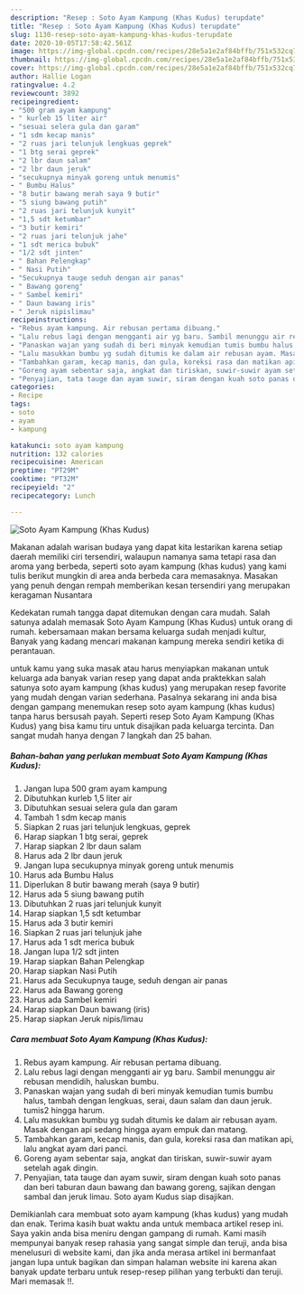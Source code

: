 ```yaml
---
description: "Resep : Soto Ayam Kampung (Khas Kudus) terupdate"
title: "Resep : Soto Ayam Kampung (Khas Kudus) terupdate"
slug: 1130-resep-soto-ayam-kampung-khas-kudus-terupdate
date: 2020-10-05T17:58:42.561Z
image: https://img-global.cpcdn.com/recipes/28e5a1e2af84bffb/751x532cq70/soto-ayam-kampung-khas-kudus-foto-resep-utama.jpg
thumbnail: https://img-global.cpcdn.com/recipes/28e5a1e2af84bffb/751x532cq70/soto-ayam-kampung-khas-kudus-foto-resep-utama.jpg
cover: https://img-global.cpcdn.com/recipes/28e5a1e2af84bffb/751x532cq70/soto-ayam-kampung-khas-kudus-foto-resep-utama.jpg
author: Hallie Logan
ratingvalue: 4.2
reviewcount: 3892
recipeingredient:
- "500 gram ayam kampung"
- " kurleb 15 liter air"
- "sesuai selera gula dan garam"
- "1 sdm kecap manis"
- "2 ruas jari telunjuk lengkuas geprek"
- "1 btg serai geprek"
- "2 lbr daun salam"
- "2 lbr daun jeruk"
- "secukupnya minyak goreng untuk menumis"
- " Bumbu Halus"
- "8 butir bawang merah saya 9 butir"
- "5 siung bawang putih"
- "2 ruas jari telunjuk kunyit"
- "1,5 sdt ketumbar"
- "3 butir kemiri"
- "2 ruas jari telunjuk jahe"
- "1 sdt merica bubuk"
- "1/2 sdt jinten"
- " Bahan Pelengkap"
- " Nasi Putih"
- "Secukupnya tauge seduh dengan air panas"
- " Bawang goreng"
- " Sambel kemiri"
- " Daun bawang iris"
- " Jeruk nipislimau"
recipeinstructions:
- "Rebus ayam kampung. Air rebusan pertama dibuang."
- "Lalu rebus lagi dengan mengganti air yg baru. Sambil menunggu air rebusan mendidih, haluskan bumbu."
- "Panaskan wajan yang sudah di beri minyak kemudian tumis bumbu halus, tambah dengan lengkuas, serai, daun salam dan daun jeruk. tumis2 hingga harum."
- "Lalu masukkan bumbu yg sudah ditumis ke dalam air rebusan ayam. Masak dengan api sedang hingga ayam empuk dan matang."
- "Tambahkan garam, kecap manis, dan gula, koreksi rasa dan matikan api, lalu angkat ayam dari panci."
- "Goreng ayam sebentar saja, angkat dan tiriskan, suwir-suwir ayam setelah agak dingin."
- "Penyajian, tata tauge dan ayam suwir, siram dengan kuah soto panas dan beri taburan daun bawang dan bawang goreng, sajikan dengan sambal dan jeruk limau. Soto ayam Kudus siap disajikan."
categories:
- Recipe
tags:
- soto
- ayam
- kampung

katakunci: soto ayam kampung 
nutrition: 132 calories
recipecuisine: American
preptime: "PT29M"
cooktime: "PT32M"
recipeyield: "2"
recipecategory: Lunch

---
```



![Soto Ayam Kampung (Khas Kudus)](https://img-global.cpcdn.com/recipes/28e5a1e2af84bffb/751x532cq70/soto-ayam-kampung-khas-kudus-foto-resep-utama.jpg)

Makanan adalah warisan budaya yang dapat kita lestarikan karena setiap daerah memiliki ciri tersendiri, walaupun namanya sama tetapi rasa dan aroma yang berbeda, seperti soto ayam kampung (khas kudus) yang kami tulis berikut mungkin di area anda berbeda cara memasaknya. Masakan yang penuh dengan rempah memberikan kesan tersendiri yang merupakan keragaman Nusantara



Kedekatan rumah tangga dapat ditemukan dengan cara mudah. Salah satunya adalah memasak Soto Ayam Kampung (Khas Kudus) untuk orang di rumah. kebersamaan makan bersama keluarga sudah menjadi kultur, Banyak yang kadang mencari makanan kampung mereka sendiri ketika di perantauan.

untuk kamu yang suka masak atau harus menyiapkan makanan untuk keluarga ada banyak varian resep yang dapat anda praktekkan salah satunya soto ayam kampung (khas kudus) yang merupakan resep favorite yang mudah dengan varian sederhana. Pasalnya sekarang ini anda bisa dengan gampang menemukan resep soto ayam kampung (khas kudus) tanpa harus bersusah payah.
Seperti resep Soto Ayam Kampung (Khas Kudus) yang bisa kamu tiru untuk disajikan pada keluarga tercinta. Dan sangat mudah hanya dengan 7 langkah dan 25 bahan.


<!--inarticleads1-->

##### Bahan-bahan yang perlukan membuat Soto Ayam Kampung (Khas Kudus):

1. Jangan lupa 500 gram ayam kampung
1. Dibutuhkan  kurleb 1,5 liter air
1. Dibutuhkan sesuai selera gula dan garam
1. Tambah 1 sdm kecap manis
1. Siapkan 2 ruas jari telunjuk lengkuas, geprek
1. Harap siapkan 1 btg serai, geprek
1. Harap siapkan 2 lbr daun salam
1. Harus ada 2 lbr daun jeruk
1. Jangan lupa secukupnya minyak goreng untuk menumis
1. Harus ada  Bumbu Halus
1. Diperlukan 8 butir bawang merah (saya 9 butir)
1. Harus ada 5 siung bawang putih
1. Dibutuhkan 2 ruas jari telunjuk kunyit
1. Harap siapkan 1,5 sdt ketumbar
1. Harus ada 3 butir kemiri
1. Siapkan 2 ruas jari telunjuk jahe
1. Harus ada 1 sdt merica bubuk
1. Jangan lupa 1/2 sdt jinten
1. Harap siapkan  Bahan Pelengkap
1. Harap siapkan  Nasi Putih
1. Harus ada Secukupnya tauge, seduh dengan air panas
1. Harus ada  Bawang goreng
1. Harus ada  Sambel kemiri
1. Harap siapkan  Daun bawang (iris)
1. Harap siapkan  Jeruk nipis/limau




<!--inarticleads2-->

##### Cara membuat  Soto Ayam Kampung (Khas Kudus):

1. Rebus ayam kampung. Air rebusan pertama dibuang.
1. Lalu rebus lagi dengan mengganti air yg baru. Sambil menunggu air rebusan mendidih, haluskan bumbu.
1. Panaskan wajan yang sudah di beri minyak kemudian tumis bumbu halus, tambah dengan lengkuas, serai, daun salam dan daun jeruk. tumis2 hingga harum.
1. Lalu masukkan bumbu yg sudah ditumis ke dalam air rebusan ayam. Masak dengan api sedang hingga ayam empuk dan matang.
1. Tambahkan garam, kecap manis, dan gula, koreksi rasa dan matikan api, lalu angkat ayam dari panci.
1. Goreng ayam sebentar saja, angkat dan tiriskan, suwir-suwir ayam setelah agak dingin.
1. Penyajian, tata tauge dan ayam suwir, siram dengan kuah soto panas dan beri taburan daun bawang dan bawang goreng, sajikan dengan sambal dan jeruk limau. Soto ayam Kudus siap disajikan.




Demikianlah cara membuat soto ayam kampung (khas kudus) yang mudah dan enak. Terima kasih buat waktu anda untuk membaca artikel resep ini. Saya yakin anda bisa meniru dengan gampang di rumah. Kami masih mempunyai banyak resep rahasia yang sangat simple dan teruji, anda bisa menelusuri di website kami, dan jika anda merasa artikel ini bermanfaat jangan lupa untuk bagikan dan simpan halaman website ini karena akan banyak update terbaru untuk resep-resep pilihan yang terbukti dan teruji. Mari memasak !!. 
